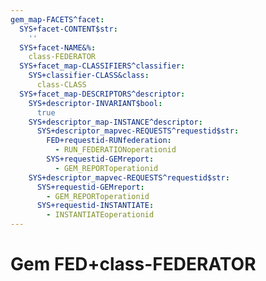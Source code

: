 ```yaml
---
gem_map-FACETS^facet:
  SYS+facet-CONTENT$str:
    ''
  SYS+facet-NAME&%:
    class-FEDERATOR
  SYS+facet_map-CLASSIFIERS^classifier:
    SYS+classifier-CLASS&class:
      class-CLASS
  SYS+facet_map-DESCRIPTORS^descriptor:
    SYS+descriptor-INVARIANT$bool:
      true
    SYS+descriptor_map-INSTANCE^descriptor:
      SYS+descriptor_mapvec-REQUESTS^requestid$str:
        FED+requestid-RUNfederation:
          - RUN_FEDERATIONoperationid
        SYS+requestid-GEMreport:
          - GEM_REPORToperationid
    SYS+descriptor_mapvec-REQUESTS^requestid$str:
      SYS+requestid-GEMreport:
        - GEM_REPORToperationid
      SYS+requestid-INSTANTIATE:
        - INSTANTIATEoperationid
---
```

# Gem FED+class-FEDERATOR

